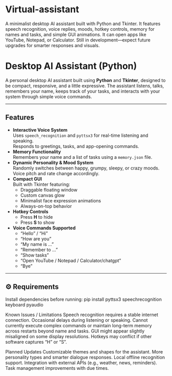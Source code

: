 # Virtual-assistant
A minimalist desktop AI assistant built with Python and Tkinter. It features speech recognition, voice replies, moods, hotkey controls, memory for names and tasks, and simple GUI animations. It can open apps like YouTube, Notepad, or Calculator. Still in development—expect future upgrades for smarter responses and visuals.
# Desktop AI Assistant (Python)

A personal desktop AI assistant built using **Python** and **Tkinter**, designed to be compact, responsive, and a little expressive. The assistant listens, talks, remembers your name, keeps track of your tasks, and interacts with your system through simple voice commands.

---

## Features
- **Interactive Voice System**  
  Uses `speech_recognition` and `pyttsx3` for real-time listening and speaking.  
  Responds to greetings, tasks, and app-opening commands.
- **Memory Functionality**  
  Remembers your name and a list of tasks using a `memory.json` file.
- **Dynamic Personality & Mood System**  
  Randomly switches between happy, grumpy, sleepy, or crazy moods.  
  Voice pitch and rate change accordingly.
- **Compact GUI**  
  Built with Tkinter featuring:  
  - Draggable floating window  
  - Custom canvas glow  
  - Minimalist face expression animations  
  - Always-on-top behavior  
- **Hotkey Controls**  
  - Press **H** to hide  
  - Press **S** to show  
- **Voice Commands Supported**  
  - “Hello” / “Hi”  
  - “How are you”  
  - “My name is …”  
  - “Remember to …”  
  - “Show tasks”  
  - “Open YouTube / Notepad / Calculator/chatgpt”  
  - “Bye”
---
## ⚙️ Requirements
Install dependencies before running:
pip install pyttsx3 speechrecognition keyboard pyaudio

Known Issues / Limitations
Speech recognition requires a stable internet connection.
Occasional delays during listening or speaking.
Cannot currently execute complex commands or maintain long-term memory across restarts beyond name and tasks.
GUI might appear slightly misaligned on some display resolutions.
Hotkeys may conflict if other software captures “H” or “S”.

Planned Updates
Customizable themes and shapes for the assistant.
More personality types and smarter dialogue responses.
Local offline recognition support.
Integration with external APIs (e.g., weather, news, reminders).
Task management improvements with due times.
